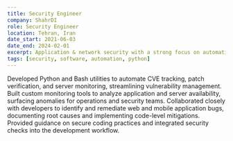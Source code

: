 ```yaml
---
title: Security Engineer
company: ShahrDI
role: Security Engineer
location: Tehran, Iran
date_start: 2021-06-03
date_end: 2024-02-01
excerpt: Application & network security with a strong focus on automation and vulnerability management.
tags: [security, software, automation, python]
---
```


Developed Python and Bash utilities to automate CVE tracking, patch verification, and server monitoring, streamlining vulnerability management. Built custom monitoring tools to analyze application and server availability, surfacing anomalies for operations and security teams. Collaborated closely with developers to identify and remediate web and mobile application bugs, documenting root causes and implementing code-level mitigations. Provided guidance on secure coding practices and integrated security checks into the development workflow.